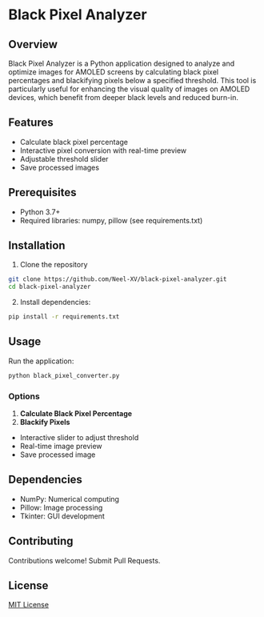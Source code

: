 # Black Pixel Analyzer

## Overview

Black Pixel Analyzer is a Python application designed to analyze and optimize images for AMOLED screens by calculating black pixel percentages and blackifying pixels below a specified threshold. This tool is particularly useful for enhancing the visual quality of images on AMOLED devices, which benefit from deeper black levels and reduced burn-in.

## Features

- Calculate black pixel percentage
- Interactive pixel conversion with real-time preview
- Adjustable threshold slider
- Save processed images

## Prerequisites

- Python 3.7+
- Required libraries: numpy, pillow (see requirements.txt)

## Installation

1. Clone the repository

  ```bash
  git clone https://github.com/Neel-XV/black-pixel-analyzer.git
  cd black-pixel-analyzer
  ```

2. Install dependencies:

  ```bash
  pip install -r requirements.txt
  ```

## Usage

Run the application:

```bash
python black_pixel_converter.py
```

### Options

1. **Calculate Black Pixel Percentage**
2. **Blackify Pixels**

  - Interactive slider to adjust threshold
  - Real-time image preview
  - Save processed image

## Dependencies

- NumPy: Numerical computing
- Pillow: Image processing
- Tkinter: GUI development

## Contributing

Contributions welcome! Submit Pull Requests.

## License

[MIT License](./LICENSE)
